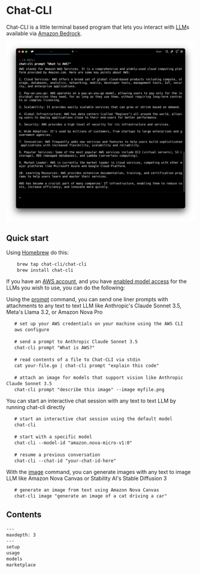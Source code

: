 # Chat-CLI

Chat-CLI is a little terminal based program that lets you interact with [LLM](#models)s available via [Amazon Bedrock](https://aws.amazon.com/bedrock).

![Chat-CLI in action!](images/index-01.png)

## Quick start

Using [Homebrew](https://brew.sh/) do this:

```shell
    brew tap chat-cli/chat-cli
    brew install chat-cli
```

If you have an [AWS account](#prereqs), and you have [enabled model access](#prereqs) for the LLMs you wish to use, you can do the following:

Using the [prompt](#prompt) command, you can send one liner prompts with attachments to any text to text LLM like Anthropic's Claude Sonnet 3.5, Meta's Llama 3.2, or Amazon Nova Pro

```shell
   # set up your AWS credentials on your machine using the AWS CLI
   aws configure

   # send a prompt to Anthropic Claude Sonnet 3.5
   chat-cli prompt "What is AWS?"

   # read contents of a file to Chat-CLI via stdin
   cat your-file.go | chat-cli prompt "explain this code"

   # attach an image for models that support vision like Anthropic Claude Sonnet 3.5
   chat-cli prompt "describe this image" --image myfile.png
```

You can start an interactive chat session with any text to text LLM by running chat-cli directly

```shell
   # start an interactive chat session using the default model
   chat-cli
   
   # start with a specific model
   chat-cli --model-id "amazon.nova-micro-v1:0"
   
   # resume a previous conversation
   chat-cli --chat-id "your-chat-id-here"
```

With the [image](#image) command, you can generate images with any text to image LLM like Amazon Nova Canvas or Stability AI's Stable Diffusion 3

```shell
   # generate an image from text using Amazon Nova Canvas
   chat-cli image "generate an image of a cat driving a car"
```

## Contents

```{toctree}
---
maxdepth: 3
---
setup
usage
models
marketplace
```